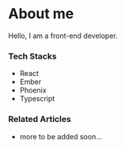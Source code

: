 <h1>About me</h1>

Hello, I am a front-end developer.

### Tech Stacks

- React
- Ember
- Phoenix
- Typescript

### Related Articles
- more to be added soon...
